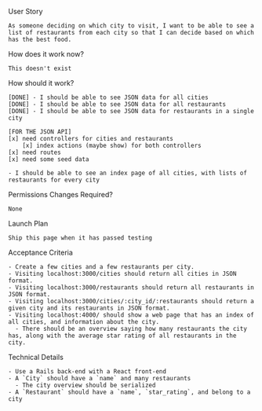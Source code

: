 User Story

    As someone deciding on which city to visit, I want to be able to see a list of restaurants from each city so that I can decide based on which has the best food.

How does it work now?

    This doesn't exist


How should it work?

    [DONE] - I should be able to see JSON data for all cities
    [DONE] - I should be able to see JSON data for all restaurants
    [DONE] - I should be able to see JSON data for restaurants in a single city

    [FOR THE JSON API]
    [x] need controllers for cities and restaurants
        [x] index actions (maybe show) for both controllers
    [x] need routes
    [x] need some seed data

    - I should be able to see an index page of all cities, with lists of restaurants for every city


Permissions Changes Required?

    None


Launch Plan

    Ship this page when it has passed testing


Acceptance Criteria

    - Create a few cities and a few restaurants per city.
    - Visiting localhost:3000/cities should return all cities in JSON format.
    - Visiting localhost:3000/restaurants should return all restaurants in JSON format.
    - Visiting localhost:3000/cities/:city_id/:restaurants should return a given city and its restaurants in JSON format.
    - Visiting localhost:4000/ should show a web page that has an index of all cities, and information about the city.
      - There should be an overview saying how many restaurants the city has, along with the average star rating of all restaurants in the city.


Technical Details

    - Use a Rails back-end with a React front-end
    - A `City` should have a `name` and many restaurants
      - The city overview should be serialized
    - A `Restaurant` should have a `name`, `star_rating`, and belong to a city
